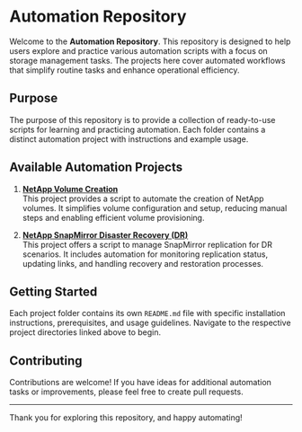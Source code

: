 # Automation Repository

Welcome to the **Automation Repository**. This repository is designed to help users explore and practice various automation scripts with a focus on storage management tasks. The projects here cover automated workflows that simplify routine tasks and enhance operational efficiency.

## Purpose
The purpose of this repository is to provide a collection of ready-to-use scripts for learning and practicing automation. Each folder contains a distinct automation project with instructions and example usage.

## Available Automation Projects

1. [**NetApp Volume Creation**](./netapp-volume-creation)  
   This project provides a script to automate the creation of NetApp volumes. It simplifies volume configuration and setup, reducing manual steps and enabling efficient volume provisioning.

2. [**NetApp SnapMirror Disaster Recovery (DR)**](./netapp-snapmirror-dr)  
   This project offers a script to manage SnapMirror replication for DR scenarios. It includes automation for monitoring replication status, updating links, and handling recovery and restoration processes.

## Getting Started

Each project folder contains its own `README.md` file with specific installation instructions, prerequisites, and usage guidelines. Navigate to the respective project directories linked above to begin.

## Contributing

Contributions are welcome! If you have ideas for additional automation tasks or improvements, please feel free to create pull requests.

---

Thank you for exploring this repository, and happy automating!
